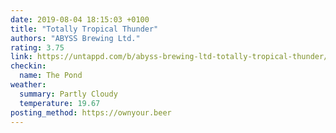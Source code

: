 ```yaml
---
date: 2019-08-04 18:15:03 +0100
title: "Totally Tropical Thunder"
authors: "ABYSS Brewing Ltd."
rating: 3.75
link: https://untappd.com/b/abyss-brewing-ltd-totally-tropical-thunder/3026832
checkin:
  name: The Pond
weather:
  summary: Partly Cloudy
  temperature: 19.67
posting_method: https://ownyour.beer
---
```

